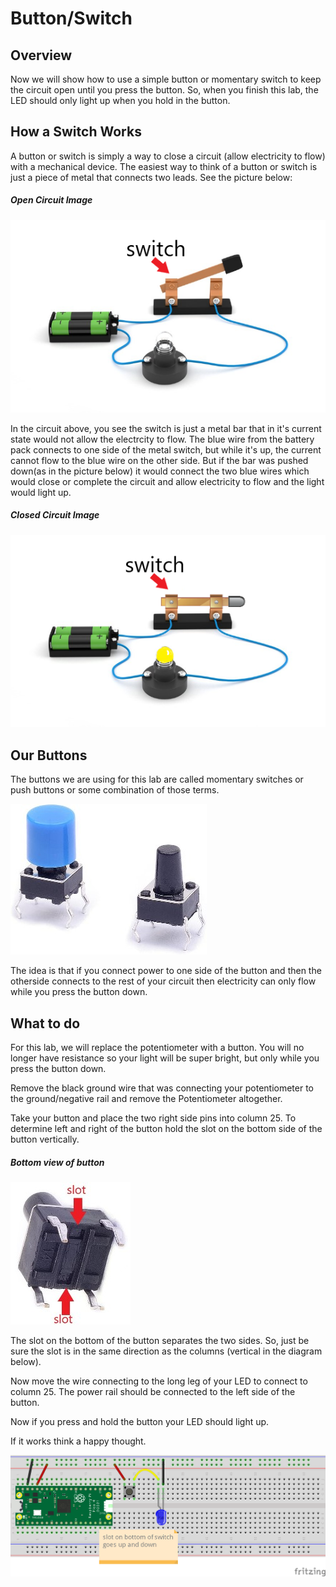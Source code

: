 # Button/Switch

## Overview

Now we will show how to use a simple button or momentary switch to keep the circuit open until you press the button.  So, when you finish this lab, the LED should only light up when you hold in the button.

## How a Switch Works

A button or switch is simply a way to close a circuit (allow electricity to flow) with a mechanical device.  The easiest way to think of a button or switch is just a piece of metal that connects two leads.  See the picture below:

##### Open Circuit Image
![Switch Circuit Off](/images/switch_circuit.png)

In the circuit above, you see the switch is just a metal bar that in it's current state would not allow the electrcity to flow.  The blue wire from the battery pack connects to one side of the metal switch, but while it's up, the current cannot flow to the blue wire on the other side. But if the bar was pushed down(as in the picture below) it would connect the two blue wires which would close or complete the circuit and allow electricity to flow and the light would light up.
##### Closed Circuit Image
![Switch Circuit On](/images/switch_circuit_on.png)

## Our Buttons

The buttons we are using for this lab are called momentary switches or push buttons or some combination of those terms.

![Button image](/images/button.jpg)

The idea is that if you connect power to one side of the button and then the otherside connects to the rest of your circuit then electricity can only flow while you press the button down.


 ## What to do

For this lab, we will replace the potentiometer with a button.  You will no longer have resistance so your light will be super bright, but only while you press the button down.  

Remove the black ground wire that was connecting your potentiometer to the ground/negative rail and remove the Potentiometer altogether.

Take your button and place the two right side pins into column 25.  To determine left and right of the button hold the slot on the bottom side of the button vertically. 
##### Bottom view of button
![Button Slot](/images/button_bottom.jpg)

The slot on the bottom of the button separates the two sides.  So, just be sure the slot is in the same direction as the columns (vertical in the diagram below).

Now move the wire connecting to the long leg of your LED to connect to column 25.  The power rail should be connected to the left side of the button.

Now if you press and hold the button your LED should light up.

If it works think a happy thought.


![Button Circuit Diagram](/images/5_button_bb.png)